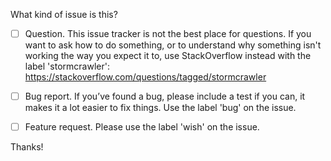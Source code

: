 What kind of issue is this?

 - [ ] Question. This issue tracker is not the best place for questions. If you want to ask how to do
       something, or to understand why something isn't working the way you expect it to, use StackOverflow
       instead with the label 'stormcrawler': https://stackoverflow.com/questions/tagged/stormcrawler 

 - [ ] Bug report. If you’ve found a bug, please include a test if you can, it makes it a lot easier to fix things. Use the label 'bug' on the issue.
 
 - [ ] Feature request. Please use the label 'wish' on the issue.

Thanks!
